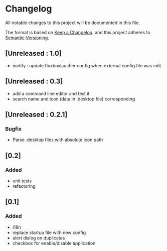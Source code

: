 # Changelog

All notable changes to this project will be documented in this file.

The format is based on [Keep a Changelog](https://keepachangelog.com/en/1.0.0/),
and this project adheres to [Semantic Versioning](https://semver.org/spec/v2.0.0.html).

## [Unreleased : 1.0]

- inotify : update fluxboxlaucher config when external config file was edit.

## [Unreleased : 0.3]

- add a command line editor and test it
- search name and icon (data in .desktop file) corresponding

## [Unreleased : 0.2.1]
### Bugfix

- Parse .desktop files with absolute icon path

## [0.2]
### Added

- unit tests
- refactoring

## [0.1]
### Added

- i18n
- replace startup file with new config
- alert dialog on duplicates
- checkbox for enable/disable application

